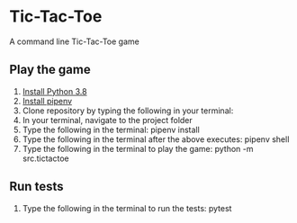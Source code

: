 # Tic-Tac-Toe
A command line Tic-Tac-Toe game
 
## Play the game
1. [Install Python 3.8](https://docs.python-guide.org/starting/installation/)
2. [Install pipenv](https://pypi.org/project/pipenv/)
3. Clone repository by typing the following in your terminal:
4. In your terminal, navigate to the project folder
5. Type the following in the terminal: pipenv install
6. Type the following in the terminal after the above executes: pipenv shell
7. Type the following in the terminal to play the game: python -m src.tictactoe

## Run tests
1. Type the following in the terminal to run the tests: pytest